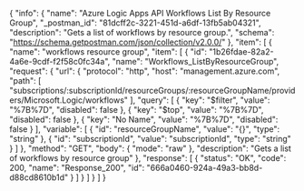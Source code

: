 {
  "info": {
    "name": "Azure Logic Apps API Workflows List By Resource Group",
    "_postman_id": "81dcff2c-3221-451d-a6df-13fb5ab04321",
    "description": "Gets a list of workflows by resource group.",
    "schema": "https://schema.getpostman.com/json/collection/v2.0.0/"
  },
  "item": [
    {
      "name": "workflows resource group",
      "item": [
        {
          "id": "1b26fdae-82a2-4a6e-9cdf-f2f58c0fc34a",
          "name": "Workflows_ListByResourceGroup",
          "request": {
            "url": {
              "protocol": "http",
              "host": "management.azure.com",
              "path": [
                "subscriptions/:subscriptionId/resourceGroups/:resourceGroupName/providers/Microsoft.Logic/workflows"
              ],
              "query": [
                {
                  "key": "$filter",
                  "value": "%7B%7D",
                  "disabled": false
                },
                {
                  "key": "$top",
                  "value": "%7B%7D",
                  "disabled": false
                },
                {
                  "key": "No Name",
                  "value": "%7B%7D",
                  "disabled": false
                }
              ],
              "variable": [
                {
                  "id": "resourceGroupName",
                  "value": "{}",
                  "type": "string"
                },
                {
                  "id": "subscriptionId",
                  "value": "subscriptionId",
                  "type": "string"
                }
              ]
            },
            "method": "GET",
            "body": {
              "mode": "raw"
            },
            "description": "Gets a list of workflows by resource group"
          },
          "response": [
            {
              "status": "OK",
              "code": 200,
              "name": "Response_200",
              "id": "666a0460-924a-49a3-bb8d-d88cd8610b1d"
            }
          ]
        }
      ]
    }
  ]
}